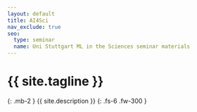 ```yaml
---
layout: default
title: AI4Sci
nav_exclude: true
seo:
  type: seminar
  name: Uni Stuttgart ML in the Sciences seminar materials
---
```


# {{ site.tagline }}
{: .mb-2 }
{{ site.description }}
{: .fs-6 .fw-300 }



<!--The link to this webpage is [{{site.url}}{{ site.baseurl }}]({{site.url}}{{ site.baseurl }}).-->

<!--Read the ["Getting Started" announcement]({{site.url}}{{ site.baseurl }}/announcements) to know what to do before the first day of class.-->
<!--[Jump to the current week]({{ site.url }}{{ site.baseurl }}/calendar#week-1){: .btn .btn-blue }-->

